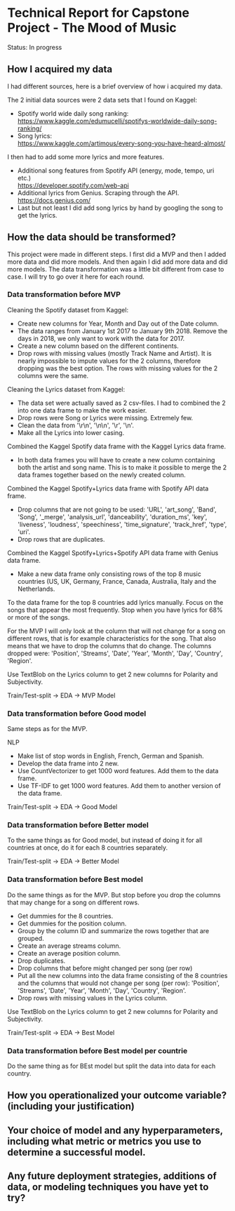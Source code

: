 # Technical Report for Capstone Project - The Mood of Music
Status: In progress

## How I acquired my data
I had different sources, here is a brief overview of how i acquired my data.<BR />

The 2 initial data sources were 2 data sets that I found on Kaggel:
- Spotify world wide daily song ranking:<BR /> 
https://www.kaggle.com/edumucelli/spotifys-worldwide-daily-song-ranking/<BR />
- Song lyrics:<BR /> 
https://www.kaggle.com/artimous/every-song-you-have-heard-almost/<BR />

I then had to add some more lyrics and more features.<BR />
- Additional song features from Spotify API (energy, mode, tempo, uri etc.)<BR />
https://developer.spotify.com/web-api
- Additional lyrics from Genius. Scraping through the API.<BR />
https://docs.genius.com/
- Last but not least I did add song lyrics by hand by googling the song to get the lyrics. 


## How the data should be transformed?
This project were made in different steps. I first did a MVP and then I added more data and did more models. 
And then again I did add more data and did more models. The data transformation was a little bit different 
from case to case. I will try to go over it here for each round.


### Data transformation before MVP
Cleaning the Spotify dataset from Kaggel:
- Create new columns for Year, Month and Day out of the Date column.
- The data ranges from January 1st 2017 to January 9th 2018. Remove the days in 2018, we only want to work with 
the data for 2017.
- Create a new column based on the different continents.
- Drop rows with missing values (mostly Track Name and Artist). It is nearly impossible to impute values for the 
2 columns, therefore dropping was the best option. The rows with missing values for the 2 columns were the same. 

Cleaning the Lyrics dataset from Kaggel:
- The data set were actually saved as 2 csv-files. I had to combined the 2 into one data frame to make the 
work easier.
- Drop rows were Song or Lyrics were missing. Extremely few. 
- Clean the data from '\r\n', '\n\n', '\r', '\n'.
- Make all the Lyrics into lower casing.

Combined the Kaggel Spotify data frame with the Kaggel Lyrics data frame. 
- In both data frames you will have to create a new column containing both the artist and song name. This is to 
make it possible to merge the 2 data frames together based on the newly created column. 

Combined the Kaggel Spotify+Lyrics data frame with Spotify API data frame. 
- Drop columns that are not going to be used:
'URL', 'art_song', 'Band', 'Song', '_merge', 'analysis_url', 'danceability', 'duration_ms', 'key', 'liveness',
'loudness', 'speechiness', 'time_signature', 'track_href', 'type', 'uri'.
- Drop rows that are duplicates. 

Combined the Kaggel Spotify+Lyrics+Spotify API data frame with Genius data frame.
- Make a new data frame only consisting rows of the top 8 music countries (US, UK, Germany, France, Canada,
Australia, Italy and the Netherlands.  

To the data frame for the top 8 countries add lyrics manually. Focus on the songs that appear the most frequently. Stop when you have lyrics for 68% or more of the songs. 

For the MVP I will only look at the column that will not change for a song on different rows, that is for example
characteristics for the song. That also means that we have to drop the columns that do change. The columns 
dropped were: 'Position', 'Streams', 'Date', 'Year', 'Month', 'Day', 'Country', 'Region'.

Use TextBlob on the Lyrics column to get 2 new columns for Polarity and Subjectivity.

Train/Test-split -> EDA -> MVP Model


### Data transformation before Good model
Same steps as for the MVP.

NLP
- Make list of stop words in English, French, German and Spanish.
- Develop the data frame into 2 new.
- Use CountVectorizer to get 1000 word features. Add them to the data frame.
- Use TF-IDF to get 1000 word features. Add them to another version of the data frame.

Train/Test-split -> EDA -> Good Model


### Data transformation before Better model
To the same things as for Good model, but instead of doing it for all countries at once, do it for each 
8 countries separately. 

Train/Test-split -> EDA -> Better Model


### Data transformation before Best model
Do the same things as for the MVP. But stop before you drop the columns that may change for a song on 
different rows. 

- Get dummies for the 8 countries.
- Get dummies for the position column.
- Group by the column ID and summarize the rows together that are grouped. 
- Create an average streams column.
- Create an average position column.
- Drop duplicates.
- Drop columns that before might changed per song (per row)
- Put all the new columns into the data frame consisting of the 8 countries and the columns that would not 
change per song (per row): 'Position', 'Streams', 'Date', 'Year', 'Month', 'Day', 'Country', 'Region'.
- Drop rows with missing values in the Lyrics column.

Use TextBlob on the Lyrics column to get 2 new columns for Polarity and Subjectivity.

Train/Test-split -> EDA -> Best Model


### Data transformation before Best model per countrie
Do the same thing as for BEst model but split the data into data for each country. 



## How you operationalized your outcome variable? (including your justification)


## Your choice of model and any hyperparameters, including what metric or metrics you use to determine a successful model.


## Any future deployment strategies, additions of data, or modeling techniques you have yet to try?